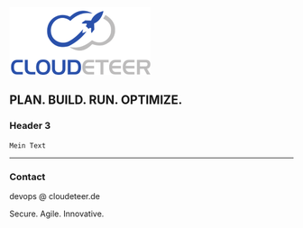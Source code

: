 ![cdt](https://raw.githubusercontent.com/cloudeteer/blog/master/images/CDT_250x120.png)

## PLAN. BUILD. RUN. OPTIMIZE.

### Header 3

```
Mein Text
```

* * *

### Contact

devops @ cloudeteer.de

Secure. Agile. Innovative.
